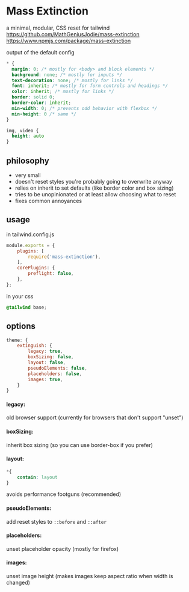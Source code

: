 # Mass Extinction

a minimal, modular, CSS reset for tailwind
<https://github.com/MathGeniusJodie/mass-extinction>
<https://www.npmjs.com/package/mass-extinction>

output of the default config

```css
* {
  margin: 0; /* mostly for <body> and block elements */
  background: none; /* mostly for inputs */
  text-decoration: none; /* mostly for links */
  font: inherit; /* mostly for form controls and headings */
  color: inherit; /* mostly for links */
  border: solid 0; 
  border-color: inherit;
  min-width: 0; /* prevents odd behavior with flexbox */
  min-height: 0 /* same */
}

img, video {
  height: auto
}
```

## philosophy

* very small
* doesn't reset styles you're probably going to overwrite anyway
* relies on inherit to set defaults (like border color and box sizing)
* tries to be unopinionated or at least allow choosing what to reset
* fixes common annoyances

## usage

in tailwind.config.js

```js
module.exports = {
	plugins: [
		require('mass-extinction'),
	],
	corePlugins: {
		preflight: false,
	},
};
```

in your css

```css
@tailwind base;
```

## options

```js
theme: {
	extinguish: {
		legacy: true,
		boxSizing: false,
		layout: false,
		pseudoElements: false,
		placeholders: false,
		images: true,
	}
}
```

#### legacy:

old browser support (currently for browsers that don't support "unset")

#### boxSizing:

inherit box sizing (so you can use border-box if you prefer)

#### layout:

```css
*{
	contain: layout
}
```

avoids performance footguns (recommended)


#### pseudoElements:

add reset styles to `::before` and `::after`

#### placeholders:

unset placeholder opacity (mostly for firefox)

#### images:

unset image height (makes images keep aspect ratio when width is changed)
